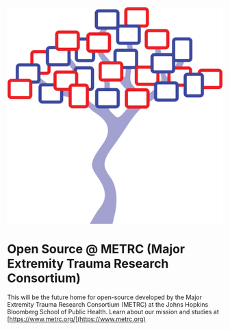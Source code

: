 ![METRClogo.png](assets/METRC_logo.png)

# Open Source @ METRC (Major Extremity Trauma Research Consortium)

This will be the future home for open-source developed by the Major Extremity Trauma Research Consortium (METRC) at the
Johns Hopkins Bloomberg School of Public Health.  Learn about our mission and studies at [https://www.metrc.org/](https://www.metrc.org)
